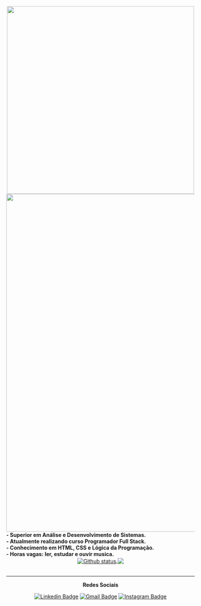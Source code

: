 <!DOCTYPE html>
<html>
 
 <head>
  <div align="center">
  <img src="https://imagehost9.online-image-editor.com/oie_upload/images/1653110gb2KwVS/rounded_corners.gif"width="500px"/>
  </div>
 </head>
 
 <body>
<div align="center">
  <img src="https://imagehost9.online-image-editor.com/oie_upload/images/1651249GvY5piU4j8/rounded_corners.gif" width="900px"/>
</div>
  
<div align="rigth">     
 <strong> - Superior em Análise e Desenvolvimento de Sistemas. </strong>
 <br>
 <strong> - Atualmente realizando curso Programador Full Stack. </strong>
 <br>
 <strong> - Conhecimento em HTML, CSS e Lógica da Programação. </strong>
 <br>
 <strong> - Horas vagas: ler, estudar e ouvir musica. </strong>
 <br>
</div> 
  
<div align="center">
<a href="https://github.com/AlefCAp">
  <img align="center" src="https://github-readme-stats.vercel.app/api?username=AlefCAp&show_icons=true&theme=dark" alt="Github status" />
</a>
<a href="https://github.com/AlefCAp">
  <img align="center" src="https://github-readme-stats.vercel.app/api/top-langs/?username=AlefCAp&layout=compact&theme=dark" />
</a>
</div>  
</body>

<foot>
 
<br>
<hr>
<p align="center"> <strong>Redes Sociais</strong> </p>

<div align="center">
 
[![Linkedin Badge](https://img.shields.io/badge/-Linkedin-6633cc?style=flat-square&logo=Linkedin&logoColor=white&color=black&link=https://www.linkedin.com/in/alefapolinario/)](https://www.linkedin.com/in/alefapolinario/)
[![Gmail Badge](https://img.shields.io/badge/-Gmail-c14438?style=flat-square&logo=Gmail&color=black&logoColor=white&link=mailto:alefapolinario29@gmail.com)](mailto:alefapolinario29@gmail.com)
[![Instagram Badge](https://img.shields.io/badge/-Instagram-6633cc?style=flat-square&logo=Instagram&color=black&logoColor=white&link=https://www.instagram.com/_capolinario_/)](https://www.instagram.com/_capolinario_/)

</div>

</foot>

</html>
